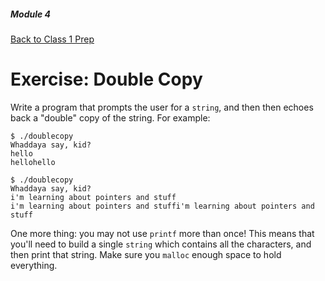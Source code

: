 ##### Module 4

[Back to Class 1 Prep](../../class1-prep#malloc)

# Exercise: Double Copy

Write a program that prompts the user for a `string`, and then then echoes back a "double" copy of the string. For example:

```nohighlight
$ ./doublecopy
Whaddaya say, kid?
hello
hellohello

$ ./doublecopy
Whaddaya say, kid?
i'm learning about pointers and stuff
i'm learning about pointers and stuffi'm learning about pointers and stuff
```

One more thing: you may not use `printf` more than once! This means that you'll need to build a single `string` which contains all the characters, and then print that string. Make sure you `malloc` enough space to hold everything.
